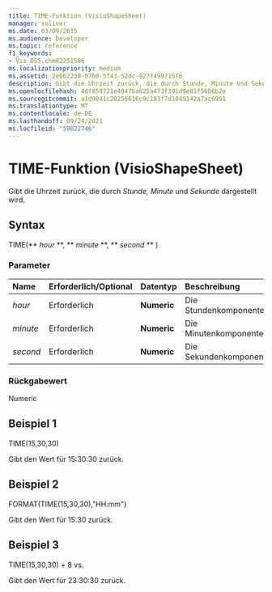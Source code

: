 ```yaml
---
title: TIME-Funktion (VisioShapeSheet)
manager: soliver
ms.date: 03/09/2015
ms.audience: Developer
ms.topic: reference
f1_keywords:
- Vis_DSS.chm82251506
ms.localizationpriority: medium
ms.assetid: 2e662230-0760-5f43-52dc-927f499715f6
description: Gibt die Uhrzeit zurück, die durch Stunde, Minute und Sekunde dargestellt wird.
ms.openlocfilehash: 4df859721e4947ba625a473f391d9e81f5606b2e
ms.sourcegitcommit: a1d9041c20256616c9c183f7d1049142a7ac6991
ms.translationtype: MT
ms.contentlocale: de-DE
ms.lasthandoff: 09/24/2021
ms.locfileid: "59622746"
---
```

# <a name="time-function-visioshapesheet"></a>TIME-Funktion (VisioShapeSheet)

Gibt die Uhrzeit zurück, die durch  _Stunde,_  _Minute_ und  _Sekunde_ dargestellt wird.
  
## <a name="syntax"></a>Syntax

TIME(** *hour* **, ** *minute* **, ** *second* ** ) 
  
### <a name="parameters"></a>Parameter

|**Name**|**Erforderlich/Optional**|**Datentyp**|**Beschreibung**|
|:-----|:-----|:-----|:-----|
| _hour_ <br/> |Erforderlich  <br/> |**Numeric** <br/> |Die Stundenkomponente.  <br/> |
| _minute_ <br/> |Erforderlich  <br/> |**Numeric** <br/> |Die Minutenkomponente.  <br/> |
| _second_ <br/> |Erforderlich  <br/> |**Numeric** <br/> |Die Sekundenkomponente.  <br/> |
   
### <a name="return-value"></a>Rückgabewert

Numeric
  
## <a name="example-1"></a>Beispiel 1

TIME(15,30,30)
  
Gibt den Wert für 15:30:30 zurück.
  
## <a name="example-2"></a>Beispiel 2

FORMAT(TIME(15,30,30),"HH:mm")
  
Gibt den Wert für 15:30 zurück.
  
## <a name="example-3"></a>Beispiel 3

TIME(15,30,30) + 8 vs.
  
Gibt den Wert für 23:30:30 zurück.
  

